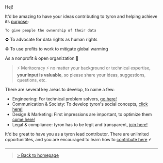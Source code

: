 Hej!

It'd be amazing to have your ideas contributing to tyron and helping achieve its [purpose](https://www.tyron.network/#the-purpose-of-tyron): 

```To give people the ownership of their data```

:recycle: To advocate for data rights as human rights

:recycle: To use profits to work to mitigate global warming

As a nonprofit & open organization :high_brightness:

> :zap: Meritocracy :zap: no matter your background or technical expertise, **your input is valuable**, so please share your ideas, suggestions, questions, etc. 

There are several key areas to develop, to name a few: 
- Engineering: For technical problem solvers, [go here!](/community/engineeringContributors.md)
- Communication & Society: To develop tyron's social concepts, [click here!](/community/communication&societyContributors.md)
- Design & Marketing: First impressions are important, to optimize them [come here!](/community/design&marketingContributors.md)
- Legal & compliance: tyron has to be legit and transparent, [join here!](/community/legal&complianceContributors.md)

It'd be great to have you as a tyron lead contributor. There are unlimited opportunitites, and you are encouraged to learn how to [contribute here](/community/howToContribute.md) :zap:

---

> <a href="/">> Back to homepage</a>
